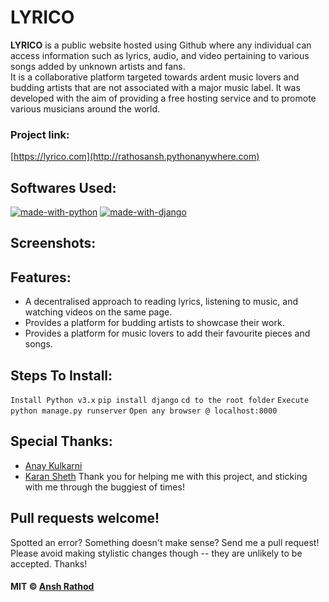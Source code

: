 # LYRICO
**LYRICO** is a public website hosted using Github where any individual can access information such as lyrics, audio, and video pertaining to various songs added by unknown artists and fans.<br>
It is a collaborative platform targeted towards ardent music lovers and budding artists that are not associated with a major music label. It was developed with the aim of providing a free hosting service and to promote various musicians around the world. 
### Project link:
[https://lyrico.com](http://rathosansh.pythonanywhere.com)
## Softwares Used:
[![made-with-python](https://img.shields.io/badge/made%20with-Python-blue)](#)
[![made-with-django](https://img.shields.io/badge/made%20with-Django-blue)](#)
 
## Screenshots:

## Features:
- A decentralised approach to reading lyrics, listening to music, and watching videos on the same page.  
- Provides a platform for budding artists to showcase their work. 
- Provides a platform for music lovers to add their favourite pieces and songs. 

## Steps To Install:
`Install Python v3.x`
`pip install django`
`cd to the root folder`
`Execute python manage.py runserver`
`Open any browser @ localhost:8000`

## Special Thanks:
- [Anay Kulkarni](https://github.com/Anay121)
- [Karan Sheth](https://github.com/Korusuke)
Thank you for helping me with this project, and sticking with me through the buggiest of times!

## Pull requests welcome!

Spotted an error? Something doesn't make sense? Send me a pull request! Please avoid making stylistic changes though -- they are unlikely to be accepted. Thanks!

#### MIT © [Ansh Rathod](https://github.com/anshrathod)




